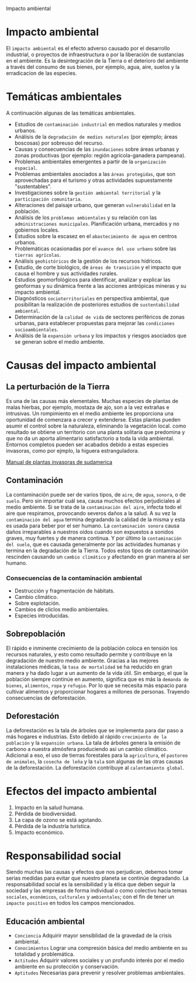 Impacto ambiental

# Impacto ambiental
El `impacto ambiental` es el efecto adverso causado por el desarrollo industrial, o proyectos de infraestructura o por la liberación de sustancias en el ambiente. Es la desintegración de la Tierra o el deterioro del ambiente a través del consumo de sus bienes, por ejemplo, agua, aire, suelos y la erradicacíon de las especies.

# Temáticas ambientales
A continuación algunas de las temáticas ambientales.

* Estudios de `contaminación industrial` en medios naturales y medios urbanos.
* Análisis de la `degradación de medios naturales` (por ejemplo; áreas boscosas) por sobreuso del recurso.
* Causas y consecuencias de las `inundaciones` sobre áreas urbanas y zonas productivas (por ejemplo: región agrícola-ganadera pampeana).
* Problemas ambientales emergentes a partir de la `organización espacial`.
* Problemas ambientales asociados a las `áreas protegidas`, que son aprovechadas para el turismo y otras actividades supuestamente "sustentables".
* Investigaciones sobre la `gestión ambiental territorial` y la `participación comunitaria`.
* Alteraciones del paisaje urbano, que generan `vulnerabilidad` en la población.
* Análisis de los `problemas ambientales` y su relación con las `administraciones municipales`. Planificación urbana, mercados y no gobiernos locales.
* Estudios sobre la escasez en el `abastecimiento de agua` en centros urbanos.
* Problemáticas ocasionadas por el `avance del uso urbano` sobre las `tierras agrícolas`.
* Análisis `geohistóricos` de la gestión de los recursos hídricos.
* Estudio, de corte biológico, de `áreas de transición` y el impacto que causa el hombre y sus actividades rurales.
* Estudios geomorfológicos para identificar, analizar y explicar las geoformas y su dinámica frente a las acciones antrópicas mineras y su impacto ambiental.
* Diagnósticos `socioterritoriales` en perspectiva ambiental, que posibilitan la realización de posteriores estudios de `sustentabilidad ambiental`.
* Determinación de la `calidad de vida` de sectores periféricos de zonas urbanas, para establecer propuestas para mejorar las `condiciones socioambientales`.
* Análisis de la `expansión urbana` y los impactos y riesgos asociados que se generan sobre el medio ambiente.

# Causas del impacto ambiental
## La perturbación de la Tierra
Es una de las causas más elementales. Muchas especies de plantas de malas hierbas, por ejemplo, mostaza de ajo, son a la vez extrañas e intrusivas. Un rompimiento en el medio ambiente les proporciona una oportunidad de comenzara a crecer y extenderse. Estas plantas pueden asumir el control sobre la naturaleza, eliminando la vegetación local. como resultado se obtiene un territorio con una planta solitaria que predomina y que no da un aporta alimentario satisfactorio a toda la vida ambiental. Entornos completos pueden ser acabados debido a estas especies invasoras, como por ejmplo, la higuera estranguladora.

[Manual de plantas invasoras de sudamerica](http://www.lib.udec.cl/wp-content/uploads/2017/11/manual-invasoras-sudamerica.pdf)

## Contaminación
La contaminación puede ser de varios tipos, de `aire`, de `agua`, `sonora`, o de `suelo`. Pero sin importar cuál sea, causa muchos efectos perjudiciales al medio ambiente. Si se trata de la `contaminación del aire`, infecta todo el aire que respiramos, provocando severos daños a la salud. A su vez la `contaminación del agua` termina degradando la calidad de la misma y esta es usada para beber por el ser humano. La `contaminación sonora` causa daños irreparables a nuestros oídos cuando son expuestos a sonidos graves, muy fuertes y de manera continua. Y por último la `contaminación del suelo`, que es causada generalmente por las actividades humanas y termina en la degradación de la Tierra. Todos estos tipos de contaminación rescinden causando un `cambio climático` y afectando en gran manera al ser humano.

### Consecuencias de la contaminación ambiental
* Destrucción y fragmentación de hábitats.
* Cambio climático.
* Sobre explotación.
* Cambios de cliclos medio ambientales.
* Especies introducidas.
## Sobrepoblación
El rápido e inminente crecimiento de la población coloca en tensión los recursos naturales, y esto como resultado permite y contribuye en la degradación de nuestro medio ambiente. Gracias a las mejores instalaciones médicas, la `tasa de mortalidad` se ha reducido en gran manera y ha dado lugar a un aumento de la vida útil. Sin embargo, el que la población siempre continúe en aumento, significa que es más la `demanda de bienes`, `alimentos`, `ropa` y `refugio`. Por lo que se necesita más espacio para cultivar alimentos y proporcionar hogares a millones de personas. Trayendo consecuencias de deforestación.

## Deforestación
La deforestación es la tala de árboles que se implementa para dar paso a más hogares e industrias. Esto debido al rápido `crecimiento de la población` y la `expansión urbana`. La tala de árboles genera la emisión de carbono a nuestra atmósfera produciendo así un cambio climático. Adicional a eso, el uso de tierras forestales para la `agricultura`, el `pastoreo de animales`, la `cosecha de leña` y la `tala` son algunas de las otras causas de la deforestación. La deforestación contribuye al `calentamiento global`.

# Efectos del impacto ambiental
1. Impacto en la salud humana.
2. Pérdida de biodiversidad.
3. La capa de ozono se está agotando.
4. Pérdida de la industría turística.
5. Impacto económico.

# Responsabilidad social
Siendo muchas las causas y efectos que nos perjudican, debemos tomar serias medidas para evitar que nuestro planeta se continúe degradando. La responsabilidad social es la sensibilidad y la ética que deben seguir la sociedad y las empresas de forma individual o como colectivo hacia temas `sociales`, `económicos`, `culturales` y `ambientales`; con el fin de tener un `impacto positivo` en todos los campos mencionados.

## Educación ambiental
* `Conciencia` Adquirir mayor sensiblidad de la gravedad de la crisis ambiental.
* `Conocimientos` Lograr una compresión básica del medio ambiente en su totalidad y problemática.
* `Actitudes` Adquirir valores sociales y un profundo interés por el medio ambiente en su protección y conservación.
* `Aptitudes` Necesarias para prevenir y resolver problemas ambientales.